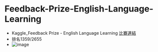 # Feedback-Prize-English-Language-Learning
- Kaggle_Feedback Prize - English Language Learning [比賽連結](https://www.kaggle.com/competitions/feedback-prize-english-language-learning/overview)
- 排名1359/2655
- ![image](https://user-images.githubusercontent.com/91253936/226173751-a3d3e526-37fa-401c-947a-d19d897cffa4.png)
